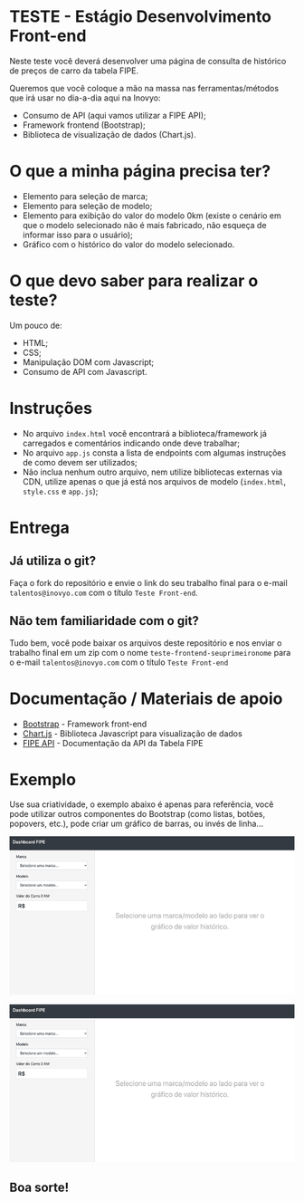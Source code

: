 # TESTE - Estágio Desenvolvimento Front-end
Neste teste você deverá desenvolver uma página de consulta de histórico de preços de carro da tabela FIPE.

Queremos que você coloque a mão na massa nas ferramentas/métodos que irá usar no dia-a-dia aqui na Inovyo:
- Consumo de API (aqui vamos utilizar a FIPE API);
- Framework frontend (Bootstrap);
- Biblioteca de visualização de dados (Chart.js).

# O que a minha página precisa ter?
- Elemento para seleção de marca;
- Elemento para seleção de modelo;
- Elemento para exibição do valor do modelo 0km (existe o cenário em que o modelo selecionado não é mais fabricado, não esqueça de informar isso para o usuário);
- Gráfico com o histórico do valor do modelo selecionado.

# O que devo saber para realizar o teste?
Um pouco de:
- HTML;
- CSS;
- Manipulação DOM com Javascript;
- Consumo de API com Javascript.

# Instruções
- No arquivo `index.html` você encontrará a biblioteca/framework já carregados e comentários indicando onde deve trabalhar;
- No arquivo `app.js` consta a lista de endpoints com algumas instruções de como devem ser utilizados;
- Não inclua nenhum outro arquivo, nem utilize bibliotecas externas via CDN, utilize apenas o que já está nos arquivos de modelo (`index.html`, `style.css` e `app.js`);

# Entrega
## Já utiliza o git?
Faça o fork do repositório e envie o link do seu trabalho final para o e-mail `talentos@inovyo.com` com o título `Teste Front-end`.

## Não tem familiaridade com o git?
Tudo bem, você pode baixar os arquivos deste repositório e nos enviar o trabalho final em um zip com o nome `teste-frontend-seuprimeironome` para o e-mail `talentos@inovyo.com` com o título `Teste Front-end` 

# Documentação / Materiais de apoio
* [Bootstrap](https://getbootstrap.com/) - Framework front-end
* [Chart.js](https://www.chartjs.org/) - Biblioteca Javascript para visualização de dados
* [FIPE API](https://deividfortuna.github.io/fipe/) - Documentação da API da Tabela FIPE

# Exemplo

Use sua criatividade, o exemplo abaixo é apenas para referência, você pode utilizar outros componentes do Bootstrap (como listas, botões, popovers, etc.), pode criar um gráfico de barras, ou invés de linha...

![Consulta com retorno de valor do modelo 0KM")](img/comportamento1.gif?raw=true "Consulta com retorno do valor do modelo 0KM")

![Consulta sem retorno de valor do modelo 0KM](img/comportamento2.gif?raw=true "Consulta sem retorno do valor do modelo 0KM")

## Boa sorte!